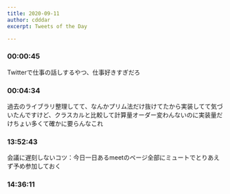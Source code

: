 ```yaml
---
title: 2020-09-11
author: cdddar
excerpt: Tweets of the Day

---
```


### 00:00:45

Twitterで仕事の話しするやつ、仕事好きすぎだろ

### 00:04:34

過去のライブラリ整理してて、なんかプリム法だけ抜けてたから実装してて気づいたんですけど、クラスカルと比較して計算量オーダー変わんないのに実装量だけちょい多くて確かに要らんなこれ

### 13:52:43

会議に遅刻しないコツ：今日一日あるmeetのページ全部にミュートでとりあえず予め参加しておく

### 14:36:11

<blockquote class="twitter-tweet"><p lang="ja" dir="ltr"></p><a href="https://twitter.com/solpidem/status/1304128388685205504?ref_src=twsrc%5Etfw"></a></blockquote><script async src="https://platform.twitter.com/widgets.js" charset="utf-8"></script>

<blockquote class="twitter-tweet"><p lang="ja" dir="ltr"></p><a href="https://twitter.com/cccpasta/status/1304279746579103745?ref_src=twsrc%5Etfw"></a></blockquote><script async src="https://platform.twitter.com/widgets.js" charset="utf-8"></script>
